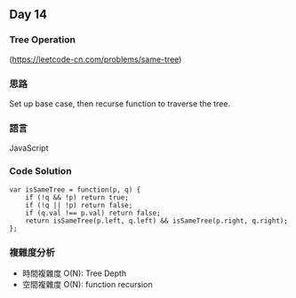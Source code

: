 ## Day 14

### Tree Operation

(<https://leetcode-cn.com/problems/same-tree>)

### 思路

Set up base case, then recurse function to traverse the tree.

### 語言

JavaScript

### Code Solution

```
var isSameTree = function(p, q) {
    if (!q && !p) return true;
    if (!q || !p) return false;
    if (q.val !== p.val) return false;
    return isSameTree(p.left, q.left) && isSameTree(p.right, q.right);
};
```

### 複雜度分析

- 時間複雜度 O(N): Tree Depth
- 空間複雜度 O(N): function recursion
